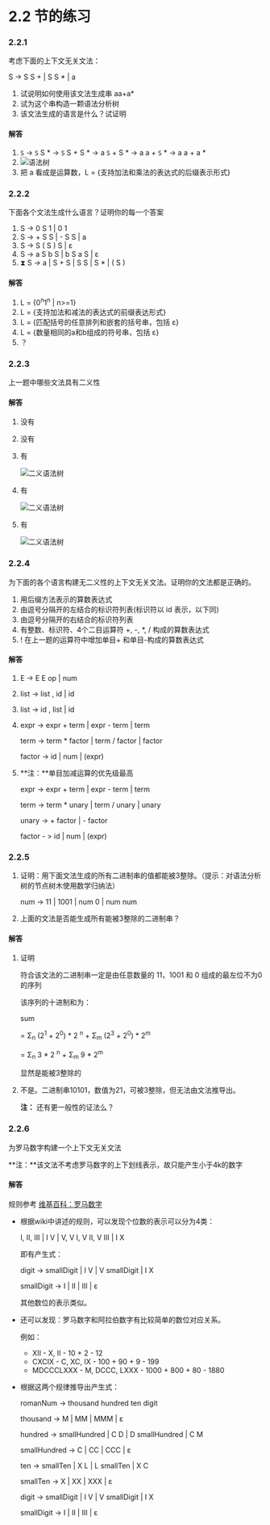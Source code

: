 # 2.2 节的练习

### 2.2.1

考虑下面的上下文无关文法：

S -> S S + | S S * | a

1. 试说明如何使用该文法生成串 aa+a*
2. 试为这个串构造一颗语法分析树
3. 该文法生成的语言是什么？试证明 

#### 解答

1. `S` -> `S` S * -> `S` S + S * -> a `S` + S * -> a a + `S` * -> a a + a *	
2. ![语法树](https://raw.github.com/fool2fish/dragon-book-practice-answer/master/ch02/2.2/assets/2.2.1-2.png)
3. 把 a 看成是运算数，L = {支持加法和乘法的表达式的后缀表示形式}

### 2.2.2

下面各个文法生成什么语言？证明你的每一个答案

1. S -> 0 S 1 | 0 1
2. S -> + S S | - S S | a
3. S -> S ( S ) S | ε
4. S -> a S b S | b S a S | ε
5. ⧗ S -> a | S + S | S S | S * | ( S ) 

#### 解答

1. L = {0<sup>n</sup>1<sup>n</sup> | n>=1}
2. L = {支持加法和减法的表达式的前缀表达形式}
3. L = {匹配括号的任意排列和嵌套的括号串，包括 ε}
4. L = {数量相同的a和b组成的符号串，包括 ε}
5. ？

### 2.2.3

上一题中哪些文法具有二义性

#### 解答

1. 没有
2. 没有
3. 有
    
   ![二义语法树](https://raw.github.com/fool2fish/dragon-book-practice-answer/master/ch02/2.2/assets/2.2.3-3.png)
    
4. 有

    ![二义语法树](https://raw.github.com/fool2fish/dragon-book-practice-answer/master/ch02/2.2/assets/2.2.3-4.png)
    
5. 有

    ![二义语法树](https://raw.github.com/fool2fish/dragon-book-practice-answer/master/ch02/2.2/assets/2.2.3-5.png)
### 2.2.4

为下面的各个语言构建无二义性的上下文无关文法。证明你的文法都是正确的。

1. 用后缀方法表示的算数表达式
2. 由逗号分隔开的左结合的标识符列表(标识符以 id 表示，以下同)
3. 由逗号分隔开的右结合的标识符列表
4. 有整数、标识符、4个二目运算符 +, -, *, / 构成的算数表达式
5. ! 在上一题的运算符中增加单目+ 和单目-构成的算数表达式

#### 解答

1.  E -> E E op | num
2.  list -> list , id | id
3.  list -> id , list | id
4.  expr -> expr + term | expr - term | term
    
    term -> term * factor | term / factor | factor
    
    factor -> id | num | (expr)
5.  **注：**单目加减运算的优先级最高

    expr -> expr + term | expr - term | term
    
    term -> term * unary | term / unary | unary
    
    unary -> + factor | - factor
    
    factor - > id | num | (expr)
    
### 2.2.5 

1. 证明：用下面文法生成的所有二进制串的值都能被3整除。（提示：对语法分析树的节点树木使用数学归纳法）

    num -> 11 | 1001 | num 0 | num num

2.  上面的文法是否能生成所有能被3整除的二进制串？

#### 解答

1. 证明

    符合该文法的二进制串一定是由任意数量的 11，1001 和 0 组成的最左位不为0的序列

    该序列的十进制和为：

    sum 

    = Σ<sub>n</sub> (2<sup>1</sup> + 2<sup>0</sup>) * 2 <sup>n</sup> + Σ<sub>m</sub> (2<sup>3</sup> + 2<sup>0</sup>) * 2<sup>m</sup>

    = Σ<sub>n</sub> 3 * 2 <sup>n</sup> + Σ<sub>m</sub> 9 * 2<sup>m</sup>

    显然是能被3整除的

2. 不是。二进制串10101，数值为21，可被3整除，但无法由文法推导出。

    **注：** 还有更一般性的证法么？

### 2.2.6

为罗马数字构建一个上下文无关文法

**注：**该文法不考虑罗马数字的上下划线表示，故只能产生小于4k的数字

#### 解答

规则参考 [维基百科：罗马数字](http://zh.wikipedia.org/wiki/%E7%BD%97%E9%A9%AC%E6%95%B0%E5%AD%97)
- 根据wiki中讲述的规则，可以发现个位数的表示可以分为4类：

    I, II, III | I V | V, V I, V II, V III | I X

    即有产生式：

    digit -> smallDigit | I V | V smallDigit | I X

    smallDigit -> I | II | III | ε

    其他数位的表示类似。
- 还可以发现：罗马数字和阿拉伯数字有比较简单的数位对应关系。

    例如：

    - XII - X, II - 10 + 2 - 12
    - CXCIX - C, XC, IX - 100 + 90 + 9 - 199
    - MDCCCLXXX - M, DCCC, LXXX - 1000 + 800 + 80 - 1880

- 根据这两个规律推导出产生式：

    romanNum -> thousand hundred ten digit

    thousand -> M | MM | MMM | ε 

    hundred -> smallHundred | C D | D smallHundred | C M

    smallHundred -> C | CC | CCC  | ε

    ten -> smallTen | X L | L smallTen | X C

    smallTen -> X | XX | XXX | ε

    digit -> smallDigit | I V | V smallDigit | I X

    smallDigit -> I | II | III  | ε
    
